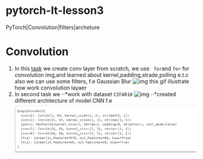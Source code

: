 # pytorch-lt-lesson3
PyTorch|Convolution|filters|archeture
# Convolution
1. In this [task]() we create conv layer from scratch, we use ` for`and `for` for convolution img,and learned about kernel,padding,strade,polling e.t.c
also we can use some filters, f.e Gaussian Blur 
![img](https://neurohive.io/wp-content/uploads/2018/07/convolutional-neural-network.gif)
this gif illustrate how work convolution layaer
2. In second task we 
⋅⋅*work with dataset `CIFAR10` 
  ![img](https://4.bp.blogspot.com/-fYBRf2s7LjQ/XCfIG69FmaI/AAAAAAAAAzs/OOKwnZ-hOjMHopmSFHhNpRh4nFEbDcHTACLcBGAs/w1200-h630-p-k-no-nu/cifar10.png)
⋅⋅*created different architecture of model CNN f.e ![this](ss.png)
